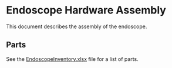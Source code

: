 # Endoscope Hardware Assembly

This document describes the assembly of the endoscope.

## Parts
See the [EndoscopeInventory.xlsx](EndoscopeInventory.xlsx) file for a list of parts.
